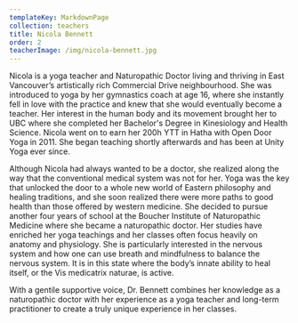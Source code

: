 ```yaml
---
templateKey: MarkdownPage
collection: teachers
title: Nicola Bennett
order: 2
teacherImage: /img/nicola-bennett.jpg
---
```

Nicola is a yoga teacher and Naturopathic Doctor living and thriving in East Vancouver’s artistically rich Commercial Drive neighbourhood. She was introduced to yoga by her gymnastics coach at age 16, where she instantly fell in love with the practice and knew that she would eventually become a teacher. Her interest in the human body and its movement brought her to UBC where she completed her Bachelor's Degree in Kinesiology and Health Science. Nicola went on to earn her 200h YTT in Hatha with Open Door Yoga in 2011. She began teaching shortly afterwards and has been at Unity Yoga ever since.

Although Nicola had always wanted to be a doctor, she realized along the way that the conventional medical system was not for her. Yoga was the key that unlocked the door to a whole new world of Eastern philosophy and healing traditions, and she soon realized there were more paths to good health than those offered by western medicine. She decided to pursue another four years of school at the Boucher Institute of Naturopathic Medicine where she became a naturopathic doctor. Her studies have enriched her yoga teachings and her classes often focus heavily on anatomy and physiology. She is particularly interested in the nervous system and how one can use breath and mindfulness to balance the nervous system. It is in this state where the body’s innate ability to heal itself, or the Vis medicatrix naturae, is active.

With a gentile supportive voice, Dr. Bennett combines her knowledge as a naturopathic doctor with her experience as a yoga teacher and long-term practitioner to create a truly unique experience in her classes.
